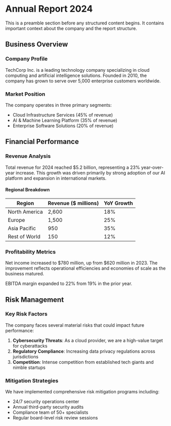 # Annual Report 2024

This is a preamble section before any structured content begins. It contains important context about the company and the report structure.

## Business Overview

### Company Profile

TechCorp Inc. is a leading technology company specializing in cloud computing and artificial intelligence solutions. Founded in 2010, the company has grown to serve over 5,000 enterprise customers worldwide.

### Market Position

The company operates in three primary segments:
- Cloud Infrastructure Services (45% of revenue)
- AI & Machine Learning Platform (35% of revenue)
- Enterprise Software Solutions (20% of revenue)

## Financial Performance

### Revenue Analysis

Total revenue for 2024 reached $5.2 billion, representing a 23% year-over-year increase. This growth was driven primarily by strong adoption of our AI platform and expansion in international markets.

#### Regional Breakdown

| Region | Revenue ($ millions) | YoY Growth |
|--------|---------------------|------------|
| North America | 2,600 | 18% |
| Europe | 1,500 | 25% |
| Asia Pacific | 950 | 35% |
| Rest of World | 150 | 12% |

### Profitability Metrics

Net income increased to $780 million, up from $620 million in 2023. The improvement reflects operational efficiencies and economies of scale as the business matured.

EBITDA margin expanded to 22% from 19% in the prior year.

## Risk Management

### Key Risk Factors

The company faces several material risks that could impact future performance:

1. **Cybersecurity Threats**: As a cloud provider, we are a high-value target for cyberattacks
2. **Regulatory Compliance**: Increasing data privacy regulations across jurisdictions
3. **Competition**: Intense competition from established tech giants and nimble startups

### Mitigation Strategies

We have implemented comprehensive risk mitigation programs including:
- 24/7 security operations center
- Annual third-party security audits
- Compliance team of 50+ specialists
- Regular board-level risk review sessions

